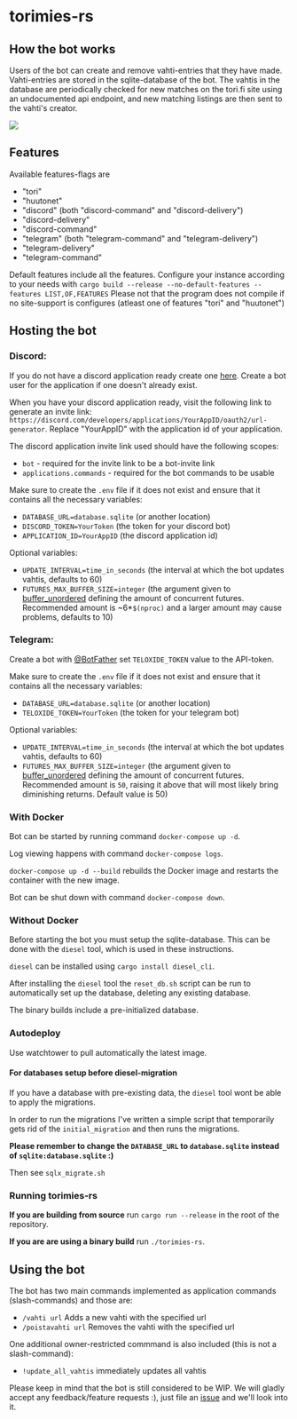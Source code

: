 # torimies-rs

## How the bot works

Users of the bot can create and remove vahti-entries that they have made. Vahti-entries are stored in the sqlite-database of the bot.
The vahtis in the database are periodically checked for new matches on the tori.fi site using an undocumented api endpoint, and new matching listings are then sent to the vahti's creator.

![](./media/demo.png)

## Features
Available features-flags are
* "tori"
* "huutonet"
* "discord" (both "discord-command" and "discord-delivery")
* "discord-delivery"
* "discord-command"
* "telegram" (both "telegram-command" and "telegram-delivery")
* "telegram-delivery"
* "telegram-command"

Default features include all the features.
Configure your instance according to your needs with `cargo build --release --no-default-features --features LIST,OF,FEATURES`
Please not that the program does not compile if no site-support is configures (atleast one of features "tori" and "huutonet")

## Hosting the bot
### Discord:
If you do not have a discord application ready create one [here](https://discord.com/developers/applications). Create a bot user for the application if one doesn't already exist.

When you have your discord application ready, visit the following link to generate an invite link: `https://discord.com/developers/applications/YourAppID/oauth2/url-generator`.
Replace "YourAppID" with the application id of your application.

The discord application invite link used should have the following scopes:
 - `bot` - required for the invite link to be a bot-invite link
 - `applications.commands` - required for the bot commands to be usable

Make sure to create the `.env` file if it does not exist and ensure that it contains all the necessary variables:
* `DATABASE_URL=database.sqlite` (or another location)
* `DISCORD_TOKEN=YourToken` (the token for your discord bot)
* `APPLICATION_ID=YourAppID` (the discord application id)

Optional variables:
* `UPDATE_INTERVAL=time_in_seconds` (the interval at which the bot updates vahtis, defaults to 60)
* `FUTURES_MAX_BUFFER_SIZE=integer` (the argument given to [buffer\_unordered](https://docs.rs/futures/0.3.28/futures/prelude/stream/trait.StreamExt.html#method.buffer_unordered) defining the amount of concurrent futures. Recommended amount is ~6\*`$(nproc)` and a larger amount may cause problems, defaults to 10)

### Telegram:
Create a bot with [@BotFather](https://t.me/botfather)
set `TELOXIDE_TOKEN` value to the API-token.

Make sure to create the `.env` file if it does not exist and ensure that it contains all the necessary variables:
* `DATABASE_URL=database.sqlite` (or another location)
* `TELOXIDE_TOKEN=YourToken` (the token for your telegram bot)

Optional variables:
* `UPDATE_INTERVAL=time_in_seconds` (the interval at which the bot updates vahtis, defaults to 60)
* `FUTURES_MAX_BUFFER_SIZE=integer` (the argument given to [buffer\_unordered](https://docs.rs/futures/0.3.28/futures/prelude/stream/trait.StreamExt.html#method.buffer_unordered) defining the amount of concurrent futures. Recommended amount is `50`, raising it above that will most likely bring diminishing returns. Default value is 50)

### With Docker

Bot can be started by running command `docker-compose up -d`.

Log viewing happens with command `docker-compose logs`.

`docker-compose up -d --build` rebuilds the Docker image and restarts the container with the new image.

Bot can be shut down with command `docker-compose down`.

### Without Docker

Before starting the bot you must setup the sqlite-database. This can be done with the `diesel` tool, which is used in these instructions.

`diesel` can be installed using `cargo install diesel_cli`.

After installing the `diesel` tool the `reset_db.sh` script can be run
to automatically set up the database, deleting any existing database.

The binary builds include a pre-initialized database.

### Autodeploy

Use watchtower to pull automatically the latest image.

#### For databases setup before diesel-migration

If you have a database with pre-existing data, the `diesel` tool wont be able to apply the migrations.

In order to run the migrations I've written a simple script that temporarily gets rid of the `initial_migration`
and then runs the migrations.

**Please remember to change the `DATABASE_URL` to `database.sqlite` instead of `sqlite:database.sqlite` :)**

Then see `sqlx_migrate.sh`

### Running torimies-rs

**If you are building from source** run `cargo run --release` in the root of the repository.

**If you are are using a binary build** run `./torimies-rs`.

## Using the bot

The bot has two main commands implemented as application commands (slash-commands)
and those are:
* `/vahti url` Adds a new vahti with the specified url
* `/poistavahti url` Removes the vahti with the specified url


One additional owner-restricted commmand is also included (this is not a slash-command):
* `!update_all_vahtis` immediately updates all vahtis


Please keep in mind that the bot is still considered to be WIP.
We will gladly accept any feedback/feature requests :), just file an [issue](https://github.com/Testausserveri/torimies-rs/issues) and we'll look into it.
